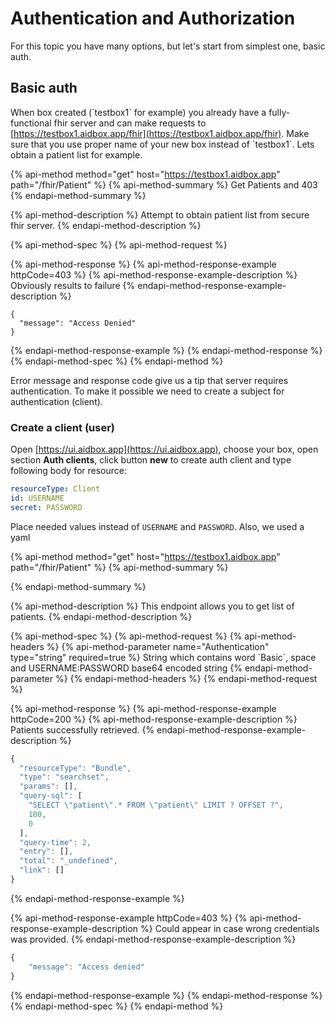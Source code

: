 # Authentication and Authorization



For this topic you have many options, but let's start from simplest one, basic auth.

## Basic auth

When box created \(\`testbox1\` for example\) you already have a fully-functional fhir server and can make requests to [https://testbox1.aidbox.app/fhir](https://testbox1.aidbox.app/fhir). Make sure that you use proper name of your new box instead of \`testbox1\`. Lets obtain a patient list for example. 

{% api-method method="get" host="https://testbox1.aidbox.app" path="/fhir/Patient" %}
{% api-method-summary %}
Get Patients and 403
{% endapi-method-summary %}

{% api-method-description %}
Attempt to obtain patient list from secure fhir server.
{% endapi-method-description %}

{% api-method-spec %}
{% api-method-request %}

{% api-method-response %}
{% api-method-response-example httpCode=403 %}
{% api-method-response-example-description %}
Obviously results to failure
{% endapi-method-response-example-description %}

```
{
  "message": "Access Denied"
}
```
{% endapi-method-response-example %}
{% endapi-method-response %}
{% endapi-method-spec %}
{% endapi-method %}

Error message and response code give us a tip that server requires authentication. To make it possible we need to create a subject for authentication \(client\).

### Create a client \(user\)

Open [https://ui.aidbox.app](https://ui.aidbox.app), choose your box, open section **Auth clients**, click button **new** to create auth client and type following body for resource:

```yaml
resourceType: Client
id: USERNAME
secret: PASSWORD
```

Place needed values instead of `USERNAME` and `PASSWORD`. Also, we used a yaml 

{% api-method method="get" host="https://testbox1.aidbox.app" path="/fhir/Patient" %}
{% api-method-summary %}

{% endapi-method-summary %}

{% api-method-description %}
This endpoint allows you to get list of patients.
{% endapi-method-description %}

{% api-method-spec %}
{% api-method-request %}
{% api-method-headers %}
{% api-method-parameter name="Authentication" type="string" required=true %}
String which contains word \`Basic\`, space and USERNAME:PASSWORD base64 encoded string 
{% endapi-method-parameter %}
{% endapi-method-headers %}
{% endapi-method-request %}

{% api-method-response %}
{% api-method-response-example httpCode=200 %}
{% api-method-response-example-description %}
Patients successfully retrieved.
{% endapi-method-response-example-description %}

```javascript
{
  "resourceType": "Bundle",
  "type": "searchset",
  "params": [],
  "query-sql": [
    "SELECT \"patient\".* FROM \"patient\" LIMIT ? OFFSET ?",
    100,
    0
  ],
  "query-time": 2,
  "entry": [],
  "total": "_undefined",
  "link": []
}
```
{% endapi-method-response-example %}

{% api-method-response-example httpCode=403 %}
{% api-method-response-example-description %}
Could appear in case wrong credentials was provided.
{% endapi-method-response-example-description %}

```javascript
{
    "message": "Access denied"
}
```
{% endapi-method-response-example %}
{% endapi-method-response %}
{% endapi-method-spec %}
{% endapi-method %}

